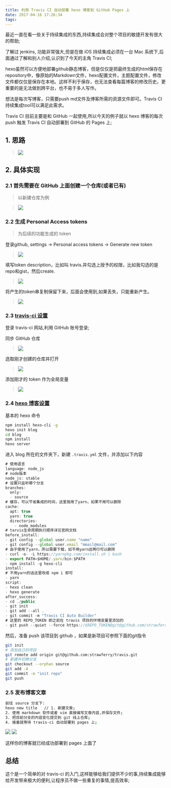 ```yaml
---
title: 利用 Travis CI 自动部署 hexo 博客到 GitHub Pages 上
date: 2017-04-16 17:26:34
tags:
---
```


最近一直在看一些关于持续集成的东西,持续集成会对整个项目的敏捷开发有很大的帮助;

了解过 jenkins, 功能非常强大,但是在做 iOS 持续集成必须在一台 Mac 系统下,后面通过了解和别人介绍,认识到了今天的主角 Travis CI;

hexo虽然可以方便地部署github静态博客，但是仅仅是把最终生成的html保存在repository中，像原始的Markdown文件，hexo配置文件，主题配置文件，修改文件都仅仅是保存在本地。这样不利于保存，也无法查看每篇博客的修改历史。更重要的是无法做到跨平台，也不易于多人写作。

想法是每次写博客，只需要push md文件及博客所需的资源文件即可。Travis CI持续集成tool可以满足此需求。

Travis CI 目前主要是和 GitHub 一起使用,所以今天的例子就以 hexo 博客的每次 push 触发 Travis CI 自动部署到 GitHub 的 Pages 上;

## 1. 思路
> ![](https://ws1.sinaimg.cn/large/8bbf0afbly1feoojwv4fej20r20cpwje.jpg)

## 2. 具体实现

### 2.1 首先需要在 GitHub 上面创建一个仓库(或者已有)

>以新建仓库为例

> ![](https://ws1.sinaimg.cn/large/8bbf0afbly1feoow4xyehj20ke0esad6.jpg)

### 2.2 生成 Personal Access tokens
> 为后续的功能生成的 token

登录github, settings -> Personal access tokens -> Generate new token

> ![](https://ws1.sinaimg.cn/large/8bbf0afbly1feoow57epmj21nk1a4n60.jpg)

填写token description，比如叫 travis.并勾选上授予的权限，比如我勾选的是repo和gist，然后create.

>![](https://ws1.sinaimg.cn/large/8bbf0afbly1feoow4xvs2j20l60e0tci.jpg)

将产生的token串复制保留下来，后面会使用到,如果丢失，只能重新产生。

> ![](https://ws1.sinaimg.cn/large/8bbf0afbly1feoow4xzrej20l50aujvg.jpg)

### 2.3 [travis-ci 设置](https://travis-ci.org/)
登录 travis-ci 网站,利用 GitHub 账号登录;

同步 GitHub 仓库
> ![](https://ws1.sinaimg.cn/large/8bbf0afbly1feopcj6xuqj20ug0ctjv3.jpg)

选取刚才创建的仓库并打开
>![](https://ws1.sinaimg.cn/large/8bbf0afbly1feopcj4vwfj20d808fgmt.jpg)

添加刚才的 token 作为全局变量
>![](https://ws1.sinaimg.cn/large/8bbf0afbly1feopcj8aw7j20v60ql7b3.jpg)

### 2.4 [hexo 博客设置](https://hexo.io/)

基本的 hexo 命令

```bash
npm install hexo-cli -g
hexo init blog
cd blog
npm install
hexo server
```
进入 blog 所在的文件夹下，新建 `.travis.yml` 文件，并添加以下内容

```javascript
# 使用语言
language: node_js
# node版本
node_js: stable
# 设置只监听哪个分支
branches:
  only:
  - source
# 缓存，可以节省集成的时间，这里我用了yarn，如果不用可以删除
cache:
  apt: true
  yarn: true
  directories:
    - node_modules
# tarvis生命周期执行顺序详见官网文档
before_install:
- git config --global user.name "name"
- git config --global user.email "mmail@mail.com"
# 由于使用了yarn，所以需要下载，如不用yarn这两行可以删除
- curl -o- -L https://yarnpkg.com/install.sh | bash
- export PATH=$HOME/.yarn/bin:$PATH
- npm install -g hexo-cli
install:
# 不用yarn的话这里改成 npm i 即可
- yarn
script:
- hexo clean
- hexo generate
after_success:
- cd ./public
- git init
- git add --all .
- git commit -m "Travis CI Auto Builder"
# 这里的 REPO_TOKEN 即之前在 travis 项目的环境变量里添加的
- git push --quiet --force https://$REPO_TOKEN@git@github.com/strawferry/FerryVipBlog.git master
```
然后，准备 push 该项目到 github ，如果是新项目可参照下面的git指令

```bash
git init
# 添加自己的项目
git remote add origin git@github.com:strawferry/travis.git
# 新建并切换分支
git checkout --orphan source
git add -A
git commit -m "init repo"
git push
```
### 2.5 发布博客文章

```bash
前往 source 分支下:
hexo new title   // 1. 新建文章;
2. 使用 markdown 软件或者 vim 直接编写文章内容,并保存文件;
3. 把目前分支的内容变化提交到 git 线上仓库;
4. 接着就等待 travis-ci 自动部署到 pages 上;
```
![](https://ws1.sinaimg.cn/large/8bbf0afbly1feouarcga0j20uy0sqn63.jpg)
![](https://ws1.sinaimg.cn/large/8bbf0afbly1feouaresa4j20mx0s0k4r.jpg)

这样你的博客就已经成功部署到 pages 上面了

## 总结
这个是一个简单的对 travis-ci 的入门,这样能够给我们提供不少的事,持续集成能够给开发带来极大的便利,让程序员不做一些重复的事情,提高效率;